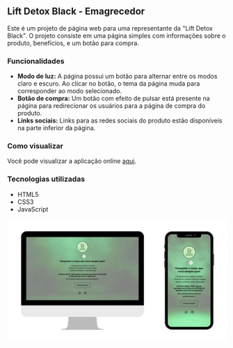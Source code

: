 
## Lift Detox Black - Emagrecedor

Este é um projeto de página web para uma representante da "Lift Detox Black". O projeto consiste em uma página simples com informações sobre o produto, benefícios, e um botão para compra.

### Funcionalidades

- **Modo de luz:** A página possui um botão para alternar entre os modos claro e escuro. Ao clicar no botão, o tema da página muda para corresponder ao modo selecionado.
- **Botão de compra:** Um botão com efeito de pulsar está presente na página para redirecionar os usuários para a página de compra do produto.
- **Links sociais:** Links para as redes sociais do produto estão disponíveis na parte inferior da página.

### Como visualizar

Você pode visualizar a aplicação online [aqui](https://gabrielabade.github.io/lift-detox-card/).

### Tecnologias utilizadas

- HTML5
- CSS3
- JavaScript

![Preview do projeto](https://github.com/gabrielabade/lift-detox-card/blob/412613f5ee3e870e0d22f1a66df4a57e46b2bc94/preview-light.png)
